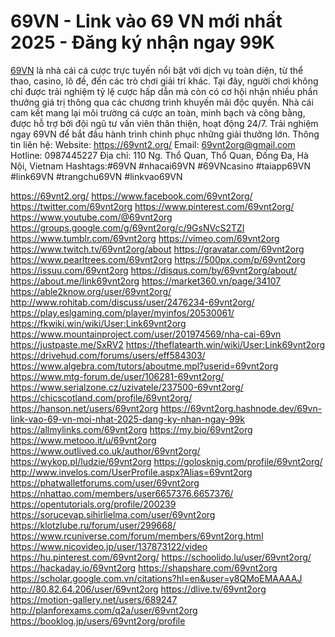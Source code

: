 # 69VN - Link vào 69 VN mới nhất 2025 - Đăng ký nhận ngay 99K
<a href="https://69vnt2.org/">69VN</a> là nhà cái cá cược trực tuyến nổi bật với dịch vụ toàn diện, từ thể thao, casino, lô đề, đến các trò chơi giải trí khác. Tại đây, người chơi không chỉ được trải nghiệm tỷ lệ cược hấp dẫn mà còn có cơ hội nhận nhiều phần thưởng giá trị thông qua các chương trình khuyến mãi độc quyền. Nhà cái cam kết mang lại môi trường cá cược an toàn, minh bạch và công bằng, được hỗ trợ bởi đội ngũ tư vấn viên thân thiện, hoạt động 24/7. Trải nghiệm ngay 69VN để bắt đầu hành trình chinh phục những giải thưởng lớn.
Thông tin liên hệ: 
Website: <a href="https://69vnt2.org/">https://69vnt2.org/</a>
Email: 69vnt2org@gmail.com
Hotline: 0987445227
Địa chỉ: 110 Ng. Thổ Quan, Thổ Quan, Đống Đa, Hà Nội, Vietnam
Hashtags:#69VN #nhacai69VN #69VNcasino #taiapp69VN #link69VN #trangchu69VN #linkvao69VN


<a href="https://69vnt2.org/">https://69vnt2.org/</a>
<a href="https://www.facebook.com/69vnt2org/">https://www.facebook.com/69vnt2org/</a>
<a href="https://twitter.com/69vnt2org">https://twitter.com/69vnt2org</a>
<a href="https://www.pinterest.com/69vnt2org/">https://www.pinterest.com/69vnt2org/</a>
<a href="https://www.youtube.com/@69vnt2org">https://www.youtube.com/@69vnt2org</a>
<a href="https://groups.google.com/g/69vnt2org/c/9GsNVcS2TZI">https://groups.google.com/g/69vnt2org/c/9GsNVcS2TZI</a>
<a href="https://www.tumblr.com/69vnt2org">https://www.tumblr.com/69vnt2org</a>
<a href="https://vimeo.com/69vnt2org">https://vimeo.com/69vnt2org</a>
<a href="https://www.twitch.tv/69vnt2org/about">https://www.twitch.tv/69vnt2org/about</a>
<a href="https://gravatar.com/69vnt2org">https://gravatar.com/69vnt2org</a>
<a href="https://www.pearltrees.com/69vnt2org">https://www.pearltrees.com/69vnt2org</a>
<a href="https://500px.com/p/69vnt2org">https://500px.com/p/69vnt2org</a>
<a href="https://issuu.com/69vnt2org">https://issuu.com/69vnt2org</a>
<a href="https://disqus.com/by/69vnt2org/about/">https://disqus.com/by/69vnt2org/about/</a>
<a href="https://about.me/link69vnt2org">https://about.me/link69vnt2org</a>
<a href="https://market360.vn/page/34107">https://market360.vn/page/34107</a>
<a href="https://able2know.org/user/69vnt2org/">https://able2know.org/user/69vnt2org/</a>
<a href="http://www.rohitab.com/discuss/user/2476234-69vnt2org/">http://www.rohitab.com/discuss/user/2476234-69vnt2org/</a>
<a href="https://play.eslgaming.com/player/myinfos/20530061/">https://play.eslgaming.com/player/myinfos/20530061/</a>
<a href="https://fkwiki.win/wiki/User:Link69vnt2org">https://fkwiki.win/wiki/User:Link69vnt2org</a>
<a href="https://www.mountainproject.com/user/201974569/nha-cai-69vn">https://www.mountainproject.com/user/201974569/nha-cai-69vn</a>
<a href="https://justpaste.me/SxRV2">https://justpaste.me/SxRV2</a>
<a href="https://theflatearth.win/wiki/User:Link69vnt2org">https://theflatearth.win/wiki/User:Link69vnt2org</a>
<a href="https://drivehud.com/forums/users/eff584303/">https://drivehud.com/forums/users/eff584303/</a>
<a href="https://www.algebra.com/tutors/aboutme.mpl?userid=69vnt2org">https://www.algebra.com/tutors/aboutme.mpl?userid=69vnt2org</a>
<a href="https://www.mtg-forum.de/user/106281-69vnt2org/">https://www.mtg-forum.de/user/106281-69vnt2org/</a>
<a href="https://www.serialzone.cz/uzivatele/237500-69vnt2org/">https://www.serialzone.cz/uzivatele/237500-69vnt2org/</a>
<a href="https://chicscotland.com/profile/69vnt2org/">https://chicscotland.com/profile/69vnt2org/</a>
<a href="https://hanson.net/users/69vnt2org">https://hanson.net/users/69vnt2org</a>
<a href="https://69vnt2org.hashnode.dev/69vn-link-vao-69-vn-moi-nhat-2025-dang-ky-nhan-ngay-99k">https://69vnt2org.hashnode.dev/69vn-link-vao-69-vn-moi-nhat-2025-dang-ky-nhan-ngay-99k</a>
<a href="https://allmylinks.com/69vnt2org">https://allmylinks.com/69vnt2org</a>
<a href="https://my.bio/69vnt2org">https://my.bio/69vnt2org</a>
<a href="https://www.metooo.it/u/69vnt2org">https://www.metooo.it/u/69vnt2org</a>
<a href="https://www.outlived.co.uk/author/69vnt2org/">https://www.outlived.co.uk/author/69vnt2org/</a>
<a href="https://wykop.pl/ludzie/69vnt2org">https://wykop.pl/ludzie/69vnt2org</a>
<a href="https://golosknig.com/profile/69vnt2org/">https://golosknig.com/profile/69vnt2org/</a>
<a href="http://www.invelos.com/UserProfile.aspx?Alias=69vnt2org">http://www.invelos.com/UserProfile.aspx?Alias=69vnt2org</a>
<a href="https://phatwalletforums.com/user/69vnt2org">https://phatwalletforums.com/user/69vnt2org</a>
<a href="https://nhattao.com/members/user6657376.6657376/">https://nhattao.com/members/user6657376.6657376/</a>
<a href="https://opentutorials.org/profile/200239">https://opentutorials.org/profile/200239</a>
<a href="https://sorucevap.sihirlielma.com/user/69vnt2org">https://sorucevap.sihirlielma.com/user/69vnt2org</a>
<a href="https://klotzlube.ru/forum/user/299668/">https://klotzlube.ru/forum/user/299668/</a>
<a href="https://www.rcuniverse.com/forum/members/69vnt2org.html">https://www.rcuniverse.com/forum/members/69vnt2org.html</a>
<a href="https://www.nicovideo.jp/user/137873122/video">https://www.nicovideo.jp/user/137873122/video</a>
<a href="https://hu.pinterest.com/69vnt2org/">https://hu.pinterest.com/69vnt2org/</a>
<a href="https://schoolido.lu/user/69vnt2org/">https://schoolido.lu/user/69vnt2org/</a>
<a href="https://hackaday.io/69vnt2org">https://hackaday.io/69vnt2org</a>
<a href="https://shapshare.com/69vnt2org">https://shapshare.com/69vnt2org</a>
<a href="https://scholar.google.com.vn/citations?hl=en&user=y8QMoEMAAAAJ">https://scholar.google.com.vn/citations?hl=en&user=y8QMoEMAAAAJ</a>
<a href="http://80.82.64.206/user/69vnt2org">http://80.82.64.206/user/69vnt2org</a>
<a href="https://dlive.tv/69vnt2org">https://dlive.tv/69vnt2org</a>
<a href="https://motion-gallery.net/users/689247">https://motion-gallery.net/users/689247</a>
<a href="http://planforexams.com/q2a/user/69vnt2org">http://planforexams.com/q2a/user/69vnt2org</a>
<a href="https://booklog.jp/users/69vnt2org/profile">https://booklog.jp/users/69vnt2org/profile</a>
